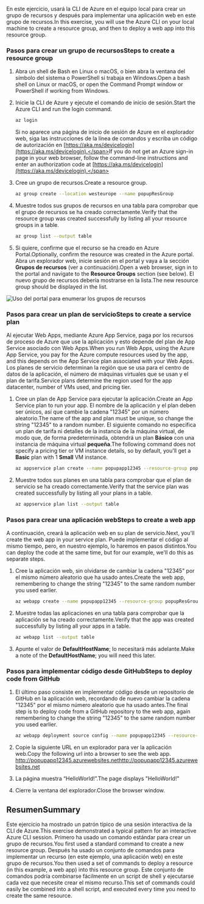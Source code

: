
<span data-ttu-id="7eb11-101">En este ejercicio, usará la CLI de Azure en el equipo local para crear un grupo de recursos y después para implementar una aplicación web en este grupo de recursos.</span><span class="sxs-lookup"><span data-stu-id="7eb11-101">In this exercise, you will use the Azure CLI on your local machine to create a resource group, and then to deploy a web app into this resource group.</span></span> 

### <a name="steps-to-create-a-resource-group"></a><span data-ttu-id="7eb11-102">Pasos para crear un grupo de recursos</span><span class="sxs-lookup"><span data-stu-id="7eb11-102">Steps to create a resource group</span></span>
1. <span data-ttu-id="7eb11-103">Abra un shell de Bash en Linux o macOS, o bien abra la ventana del símbolo del sistema o PowerShell si trabaja en Windows.</span><span class="sxs-lookup"><span data-stu-id="7eb11-103">Open a bash shell on Linux or macOS, or open the Command Prompt window or PowerShell if working from Windows.</span></span>

1. <span data-ttu-id="7eb11-104">Inicie la CLI de Azure y ejecute el comando de inicio de sesión.</span><span class="sxs-lookup"><span data-stu-id="7eb11-104">Start the Azure CLI and run the login command.</span></span>

    ```bash
    az login
    ```
    <span data-ttu-id="7eb11-105">Si no aparece una página de inicio de sesión de Azure en el explorador web, siga las instrucciones de la línea de comandos y escriba un código de autorización en [https://aka.ms/devicelogin](https://aka.ms/devicelogin).</span><span class="sxs-lookup"><span data-stu-id="7eb11-105">If you do not get an Azure sign-in page in your web browser, follow the command-line instructions and enter an authorization code at [https://aka.ms/devicelogin](https://aka.ms/devicelogin).</span></span>

1. <span data-ttu-id="7eb11-106">Cree un grupo de recursos.</span><span class="sxs-lookup"><span data-stu-id="7eb11-106">Create a resource group.</span></span>

    ```bash
    az group create --location westeurope --name popupResGroup
    ```

1. <span data-ttu-id="7eb11-107">Muestre todos sus grupos de recursos en una tabla para comprobar que el grupo de recursos se ha creado correctamente.</span><span class="sxs-lookup"><span data-stu-id="7eb11-107">Verify that the resource group was created successfully by listing all your resource groups in a table.</span></span>

    ```bash
    az group list --output table
    ```
1. <span data-ttu-id="7eb11-108">Si quiere, confirme que el recurso se ha creado en Azure Portal.</span><span class="sxs-lookup"><span data-stu-id="7eb11-108">Optionally, confirm the resource was created in the Azure portal.</span></span> <span data-ttu-id="7eb11-109">Abra un explorador web, inicie sesión en el portal y vaya a la sección **Grupos de recursos** (ver a continuación).</span><span class="sxs-lookup"><span data-stu-id="7eb11-109">Open a web browser, sign in to the portal and navigate to the **Resource Groups** section (see below).</span></span> <span data-ttu-id="7eb11-110">El nuevo grupo de recursos debería mostrarse en la lista.</span><span class="sxs-lookup"><span data-stu-id="7eb11-110">The new resource group should be displayed in the list.</span></span>

![Uso del portal para enumerar los grupos de recursos](../media-drafts/5-listing-resource-groups.png)

### <a name="steps-to-create-a-service-plan"></a><span data-ttu-id="7eb11-112">Pasos para crear un plan de servicio</span><span class="sxs-lookup"><span data-stu-id="7eb11-112">Steps to create a service plan</span></span>
<span data-ttu-id="7eb11-113">Al ejecutar Web Apps, mediante Azure App Service, paga por los recursos de proceso de Azure que use la aplicación y esto depende del plan de App Service asociado con Web Apps.</span><span class="sxs-lookup"><span data-stu-id="7eb11-113">When you run Web Apps, using the Azure App Service, you pay for the Azure compute resources used by the app, and this depends on the App Service plan associated with your Web Apps.</span></span> <span data-ttu-id="7eb11-114">Los planes de servicio determinan la región que se usa para el centro de datos de la aplicación, el número de máquinas virtuales que se usan y el plan de tarifa.</span><span class="sxs-lookup"><span data-stu-id="7eb11-114">Service plans determine the region used for the app datacenter, number of VMs used, and pricing tier.</span></span>

1. <span data-ttu-id="7eb11-115">Cree un plan de App Service para ejecutar la aplicación.</span><span class="sxs-lookup"><span data-stu-id="7eb11-115">Create an App Service plan to run your app.</span></span> <span data-ttu-id="7eb11-116">El nombre de la aplicación y el plan deben ser únicos, así que cambie la cadena "12345" por un número aleatorio.</span><span class="sxs-lookup"><span data-stu-id="7eb11-116">The name of the app and plan must be unique, so change the string "12345" to a random number.</span></span> <span data-ttu-id="7eb11-117">El siguiente comando no especifica un plan de tarifa ni detalles de la instancia de la máquina virtual, de modo que, de forma predeterminada, obtendrá un plan **Básico** con una instancia de máquina virtual **pequeña**.</span><span class="sxs-lookup"><span data-stu-id="7eb11-117">The following command does not specify a pricing tier or VM instance details, so by default, you'll get a **Basic** plan with 1 **Small** VM instance.</span></span>

    ```bash
    az appservice plan create --name popupapp12345 --resource-group popupResGroup --location westeurope
    ```

1. <span data-ttu-id="7eb11-118">Muestre todos sus planes en una tabla para comprobar que el plan de servicio se ha creado correctamente.</span><span class="sxs-lookup"><span data-stu-id="7eb11-118">Verify that the service plan was created successfully by listing all your plans in a table.</span></span>

    ```bash
    az appservice plan list --output table
    ```

### <a name="steps-to-create-a-web-app"></a><span data-ttu-id="7eb11-119">Pasos para crear una aplicación web</span><span class="sxs-lookup"><span data-stu-id="7eb11-119">Steps to create a web app</span></span>
<span data-ttu-id="7eb11-120">A continuación, creará la aplicación web en su plan de servicio.</span><span class="sxs-lookup"><span data-stu-id="7eb11-120">Next, you'll create the web app in your service plan.</span></span> <span data-ttu-id="7eb11-121">Puede implementar el código al mismo tiempo, pero, en nuestro ejemplo, lo haremos en pasos distintos.</span><span class="sxs-lookup"><span data-stu-id="7eb11-121">You can deploy the code at the same time, but for our example, we'll do this as separate steps.</span></span>

1. <span data-ttu-id="7eb11-122">Cree la aplicación web, sin olvidarse de cambiar la cadena "12345" por el mismo número aleatorio que ha usado antes.</span><span class="sxs-lookup"><span data-stu-id="7eb11-122">Create the web app, remembering to change the string "12345" to the same random number you used earlier.</span></span>
    ```bash
    az webapp create --name popupapp12345 --resource-group popupResGroup --plan popupapp12345
    ```

1. <span data-ttu-id="7eb11-123">Muestre todas las aplicaciones en una tabla para comprobar que la aplicación se ha creado correctamente.</span><span class="sxs-lookup"><span data-stu-id="7eb11-123">Verify that the app was created successfully by listing all your apps in a table.</span></span>

    ```bash
    az webapp list --output table
    ```

1. <span data-ttu-id="7eb11-124">Apunte el valor de **DefaultHostName**; lo necesitará más adelante.</span><span class="sxs-lookup"><span data-stu-id="7eb11-124">Make a note of the **DefaultHostName**; you will need this later.</span></span>

### <a name="steps-to-deploy-code-from-github"></a><span data-ttu-id="7eb11-125">Pasos para implementar código desde GitHub</span><span class="sxs-lookup"><span data-stu-id="7eb11-125">Steps to deploy code from GitHub</span></span>
1. <span data-ttu-id="7eb11-126">El último paso consiste en implementar código desde un repositorio de GitHub en la aplicación web, recordando de nuevo cambiar la cadena "12345" por el mismo número aleatorio que ha usado antes.</span><span class="sxs-lookup"><span data-stu-id="7eb11-126">The final step is to deploy code from a GitHub repository to the web app, again remembering to change the string "12345" to the same random number you used earlier.</span></span>
    ```bash
    az webapp deployment source config --name popupapp12345 --resource-group popupResGroup --repo-url "https://github.com/Azure-Samples/php-docs-hello-world" --branch master --manual-integration
    ```

1. <span data-ttu-id="7eb11-127">Copie la siguiente URL en un explorador para ver la aplicación web.</span><span class="sxs-lookup"><span data-stu-id="7eb11-127">Copy the following url into a browser to see the web app.</span></span>
<span data-ttu-id="7eb11-128">http://popupapp12345.azurewebsites.net</span><span class="sxs-lookup"><span data-stu-id="7eb11-128">http://popupapp12345.azurewebsites.net</span></span>

1. <span data-ttu-id="7eb11-129">La página muestra “HelloWorld!”.</span><span class="sxs-lookup"><span data-stu-id="7eb11-129">The page displays "HelloWorld!"</span></span>

1. <span data-ttu-id="7eb11-130">Cierre la ventana del explorador.</span><span class="sxs-lookup"><span data-stu-id="7eb11-130">Close the browser window.</span></span>

## <a name="summary"></a><span data-ttu-id="7eb11-131">Resumen</span><span class="sxs-lookup"><span data-stu-id="7eb11-131">Summary</span></span>
<span data-ttu-id="7eb11-132">Este ejercicio ha mostrado un patrón típico de una sesión interactiva de la CLI de Azure.</span><span class="sxs-lookup"><span data-stu-id="7eb11-132">This exercise demonstrated a typical pattern for an interactive Azure CLI session.</span></span> <span data-ttu-id="7eb11-133">Primero ha usado un comando estándar para crear un grupo de recursos.</span><span class="sxs-lookup"><span data-stu-id="7eb11-133">You first used a standard command to create a new resource group.</span></span> <span data-ttu-id="7eb11-134">Después ha usado un conjunto de comandos para implementar un recurso (en este ejemplo, una aplicación web) en este grupo de recursos.</span><span class="sxs-lookup"><span data-stu-id="7eb11-134">You then used a set of commands to deploy a resource (in this example, a web app) into this resource group.</span></span> <span data-ttu-id="7eb11-135">Este conjunto de comandos podría combinarse fácilmente en un script de shell y ejecutarse cada vez que necesite crear el mismo recurso.</span><span class="sxs-lookup"><span data-stu-id="7eb11-135">This set of commands could easily be combined into a shell script, and executed every time you need to create the same resource.</span></span>

